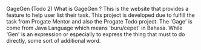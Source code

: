 GageGen (Todo 2)
What is GageGen ? 
This is the website that provides a feature to help user list their task. This project is developed due to fulfill the task from Progate Mentor and also the Progate Todo project. The 'Gage' is come from Java Language which means 'buru/cepet' in Bahasa. While 'Gen' is an expression or especially to express the thing that must to do directly, some sort of additional word.  
